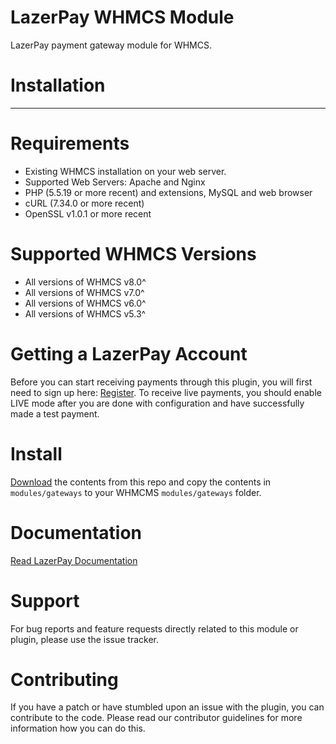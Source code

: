 # LazerPay WHMCS Module
LazerPay payment gateway module for WHMCS.

# Installation
___
# Requirements
- Existing WHMCS installation on your web server.
- Supported Web Servers: Apache and Nginx
- PHP (5.5.19 or more recent) and extensions, MySQL and web browser
- cURL (7.34.0 or more recent)
- OpenSSL v1.0.1 or more recent

# Supported WHMCS Versions
- All versions of WHMCS v8.0^
- All versions of WHMCS v7.0^
- All versions of WHMCS v6.0^
- All versions of WHMCS v5.3^

# Getting a LazerPay Account
Before you can start receiving payments through this plugin, you will first need to sign up here: [Register](https://dashboard.lazerpay.finance/register). To receive live payments, you should enable LIVE mode after you are done with configuration and have successfully made a test payment.

# Install
[Download](https://github.com/Cloudinos/whmcs-lazerpay/archive/refs/heads/main.zip) the contents from this repo and copy the contents in `modules/gateways` to your WHMCMS `modules/gateways` folder.

# Documentation
[Read LazerPay Documentation](https://docs.lazerpay.finance/home/)
# Support
For bug reports and feature requests directly related to this module or plugin, please use the issue tracker.

# Contributing
If you have a patch or have stumbled upon an issue with the plugin, you can contribute to the code. Please read our contributor guidelines for more information how you can do this.